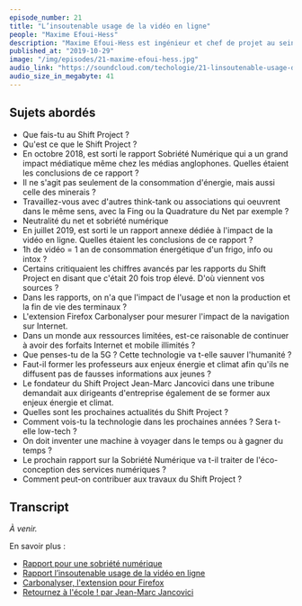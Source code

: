 ```yaml
---
episode_number: 21
title: "L’insoutenable usage de la vidéo en ligne"
people: "Maxime Efoui-Hess"
description: "Maxime Efoui-Hess est ingénieur et chef de projet au sein du Shift Project sur les questions numériques. Nous l'avons rencontré lors des ateliers du Shift fin septembre 2019."
published_at: "2019-10-29"
image: "/img/episodes/21-maxime-efoui-hess.jpg"
audio_link: "https://soundcloud.com/techologie/21-linsoutenable-usage-de-la-video-en-ligne-avec-maxime-efoui-hess"
audio_size_in_megabyte: 41
---
```


## Sujets abordés

* Que fais-tu au Shift Project ?
* Qu'est ce que le Shift Project ?
* En octobre 2018, est sorti le rapport Sobriété Numérique qui a un grand impact médiatique même chez les médias anglophones. Quelles étaient les conclusions de ce rapport ?
* Il ne s'agit pas seulement de la consommation d'énergie, mais aussi celle des minerais ?
* Travaillez-vous avec d'autres think-tank ou associations qui oeuvrent dans le même sens, avec la Fing ou la Quadrature du Net par exemple ?
* Neutralité du net et sobriété numérique
* En juillet 2019, est sorti le un rapport annexe dédiée à l'impact de la vidéo en ligne. Quelles étaient les conclusions de ce rapport ?
* 1h de vidéo = 1 an de consommation énergétique d'un frigo, info ou intox ?
* Certains critiquaient les chiffres avancés par les rapports du Shift Project en disant que c'était 20 fois trop élevé. D'où viennent vos sources ?
* Dans les rapports, on n'a que l'impact de l'usage et non la production et la fin de vie des terminaux ?
* L'extension Firefox Carbonalyser pour mesurer l'impact de la navigation sur Internet.
* Dans un monde aux ressources limitées, est-ce raisonable de continuer à avoir des forfaits Internet et mobile illimités ?
* Que penses-tu de la 5G ? Cette technologie va t-elle sauver l'humanité ?
* Faut-il former les professeurs aux enjeux énergie et climat afin qu'ils ne diffusent pas de fausses informations aux jeunes ?
* Le fondateur du Shift Project Jean-Marc Jancovici dans une tribune demandait aux dirigeants d'entreprise également de se former aux enjeux énergie et climat.
* Quelles sont les prochaines actualités du Shift Project ?
* Comment vois-tu la technologie dans les prochaines années ? Sera t-elle low-tech ?
* On doit inventer une machine à voyager dans le temps ou à gagner du temps ?
* Le prochain rapport sur la Sobriété Numérique va t-il traiter de l'éco-conception des services numériques ?
* Comment peut-on contribuer aux travaux du Shift Project ?

## Transcript

_À venir._

<div class="block">

En savoir plus :

* [Rapport pour une sobriété numérique](https://theshiftproject.org/article/pour-une-sobriete-numerique-rapport-shift/)
* [Rapport l’insoutenable usage de la vidéo en ligne](https://theshiftproject.org/article/climat-insoutenable-usage-video/) 
* [Carbonalyser, l'extension pour Firefox](https://theshiftproject.org/carbonalyser-extension-navigateur/)
* [Retournez à l'école ! par Jean-Marc Jancovici](https://www.lesechos.fr/idees-debats/sciences-prospective/retournez-a-lecole-1132225)

</div>
